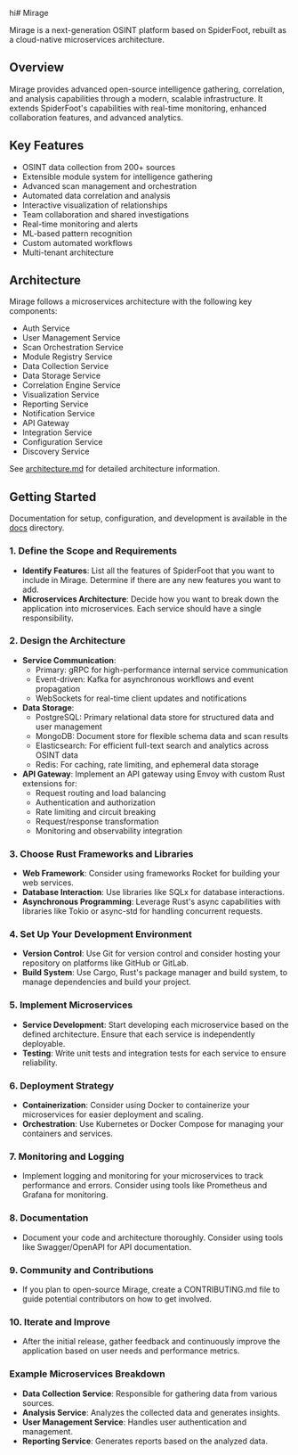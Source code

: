hi# Mirage

Mirage is a next-generation OSINT platform based on SpiderFoot, rebuilt as a cloud-native microservices architecture.

## Overview

Mirage provides advanced open-source intelligence gathering, correlation, and analysis capabilities through a modern, scalable infrastructure. It extends SpiderFoot's capabilities with real-time monitoring, enhanced collaboration features, and advanced analytics.

## Key Features

- OSINT data collection from 200+ sources
- Extensible module system for intelligence gathering
- Advanced scan management and orchestration
- Automated data correlation and analysis
- Interactive visualization of relationships
- Team collaboration and shared investigations
- Real-time monitoring and alerts
- ML-based pattern recognition
- Custom automated workflows
- Multi-tenant architecture

## Architecture

Mirage follows a microservices architecture with the following key components:

- Auth Service
- User Management Service
- Scan Orchestration Service
- Module Registry Service
- Data Collection Service
- Data Storage Service
- Correlation Engine Service
- Visualization Service
- Reporting Service
- Notification Service
- API Gateway
- Integration Service
- Configuration Service
- Discovery Service

See [architecture.md](architecture.md) for detailed architecture information.

## Getting Started

Documentation for setup, configuration, and development is available in the [docs](docs) directory.

### 1. **Define the Scope and Requirements**
   - **Identify Features**: List all the features of SpiderFoot that you want to include in Mirage. Determine if there are any new features you want to add.
   - **Microservices Architecture**: Decide how you want to break down the application into microservices. Each service should have a single responsibility.

### 2. **Design the Architecture**
   - **Service Communication**: 
     - Primary: gRPC for high-performance internal service communication
     - Event-driven: Kafka for asynchronous workflows and event propagation
     - WebSockets for real-time client updates and notifications
   - **Data Storage**: 
     - PostgreSQL: Primary relational data store for structured data and user management
     - MongoDB: Document store for flexible schema data and scan results
     - Elasticsearch: For efficient full-text search and analytics across OSINT data
     - Redis: For caching, rate limiting, and ephemeral data storage
   - **API Gateway**: Implement an API gateway using Envoy with custom Rust extensions for:
     - Request routing and load balancing
     - Authentication and authorization
     - Rate limiting and circuit breaking
     - Request/response transformation
     - Monitoring and observability integration

### 3. **Choose Rust Frameworks and Libraries**
   - **Web Framework**: Consider using frameworks Rocket for building your web services.
   - **Database Interaction**: Use libraries like  SQLx for database interactions.
   - **Asynchronous Programming**: Leverage Rust's async capabilities with libraries like Tokio or async-std for handling concurrent requests.

### 4. **Set Up Your Development Environment**
   - **Version Control**: Use Git for version control and consider hosting your repository on platforms like GitHub or GitLab.
   - **Build System**: Use Cargo, Rust's package manager and build system, to manage dependencies and build your project.

### 5. **Implement Microservices**
   - **Service Development**: Start developing each microservice based on the defined architecture. Ensure that each service is independently deployable.
   - **Testing**: Write unit tests and integration tests for each service to ensure reliability.

### 6. **Deployment Strategy**
   - **Containerization**: Consider using Docker to containerize your microservices for easier deployment and scaling.
   - **Orchestration**: Use Kubernetes or Docker Compose for managing your containers and services.

### 7. **Monitoring and Logging**
   - Implement logging and monitoring for your microservices to track performance and errors. Consider using tools like Prometheus and Grafana for monitoring.

### 8. **Documentation**
   - Document your code and architecture thoroughly. Consider using tools like Swagger/OpenAPI for API documentation.

### 9. **Community and Contributions**
   - If you plan to open-source Mirage, create a CONTRIBUTING.md file to guide potential contributors on how to get involved.

### 10. **Iterate and Improve**
   - After the initial release, gather feedback and continuously improve the application based on user needs and performance metrics.

### Example Microservices Breakdown
- **Data Collection Service**: Responsible for gathering data from various sources.
- **Analysis Service**: Analyzes the collected data and generates insights.
- **User Management Service**: Handles user authentication and management.
- **Reporting Service**: Generates reports based on the analyzed data.